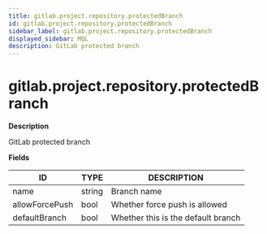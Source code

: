 ```yaml
---
title: gitlab.project.repository.protectedBranch
id: gitlab.project.repository.protectedBranch
sidebar_label: gitlab.project.repository.protectedBranch
displayed_sidebar: MQL
description: GitLab protected branch
---
```


# gitlab.project.repository.protectedBranch

**Description**

GitLab protected branch

**Fields**

| ID             | TYPE   | DESCRIPTION                        |
| -------------- | ------ | ---------------------------------- |
| name           | string | Branch name                        |
| allowForcePush | bool   | Whether force push is allowed      |
| defaultBranch  | bool   | Whether this is the default branch |
